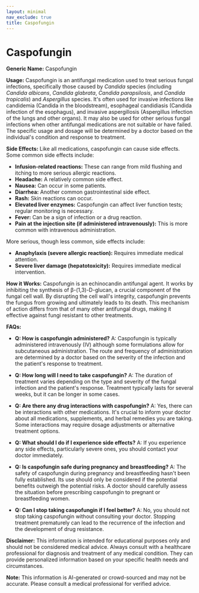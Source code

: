 ```yaml
---
layout: minimal
nav_exclude: true
title: Caspofungin
---
```


# Caspofungin

**Generic Name:** Caspofungin

**Usage:** Caspofungin is an antifungal medication used to treat serious fungal infections, specifically those caused by *Candida* species (including *Candida albicans*, *Candida glabrata*, *Candida parapsilosis*, and *Candida tropicalis*) and *Aspergillus* species.  It's often used for invasive infections like candidemia (Candida in the bloodstream), esophageal candidiasis (Candida infection of the esophagus), and invasive aspergillosis (Aspergillus infection of the lungs and other organs).  It may also be used for other serious fungal infections when other antifungal medications are not suitable or have failed.  The specific usage and dosage will be determined by a doctor based on the individual's condition and response to treatment.

**Side Effects:**  Like all medications, caspofungin can cause side effects. Some common side effects include:

* **Infusion-related reactions:**  These can range from mild flushing and itching to more serious allergic reactions.
* **Headache:** A relatively common side effect.
* **Nausea:**  Can occur in some patients.
* **Diarrhea:**  Another common gastrointestinal side effect.
* **Rash:**  Skin reactions can occur.
* **Elevated liver enzymes:**  Caspofungin can affect liver function tests; regular monitoring is necessary.
* **Fever:**  Can be a sign of infection or a drug reaction.
* **Pain at the injection site (if administered intravenously):**  This is more common with intravenous administration.

More serious, though less common, side effects include:

* **Anaphylaxis (severe allergic reaction):**  Requires immediate medical attention.
* **Severe liver damage (hepatotoxicity):**  Requires immediate medical intervention.


**How it Works:** Caspofungin is an echinocandin antifungal agent.  It works by inhibiting the synthesis of β-(1,3)-D-glucan, a crucial component of the fungal cell wall.  By disrupting the cell wall's integrity, caspofungin prevents the fungus from growing and ultimately leads to its death.  This mechanism of action differs from that of many other antifungal drugs, making it effective against fungi resistant to other treatments.

**FAQs:**

* **Q: How is caspofungin administered?** A: Caspofungin is typically administered intravenously (IV) although some formulations allow for subcutaneous administration.  The route and frequency of administration are determined by a doctor based on the severity of the infection and the patient's response to treatment.

* **Q: How long will I need to take caspofungin?** A: The duration of treatment varies depending on the type and severity of the fungal infection and the patient's response.  Treatment typically lasts for several weeks, but it can be longer in some cases.

* **Q: Are there any drug interactions with caspofungin?** A:  Yes, there can be interactions with other medications. It's crucial to inform your doctor about all medications, supplements, and herbal remedies you are taking.  Some interactions may require dosage adjustments or alternative treatment options.

* **Q: What should I do if I experience side effects?** A: If you experience any side effects, particularly severe ones, you should contact your doctor immediately.

* **Q: Is caspofungin safe during pregnancy and breastfeeding?** A: The safety of caspofungin during pregnancy and breastfeeding hasn't been fully established.  Its use should only be considered if the potential benefits outweigh the potential risks.  A doctor should carefully assess the situation before prescribing caspofungin to pregnant or breastfeeding women.

* **Q: Can I stop taking caspofungin if I feel better?** A: No, you should not stop taking caspofungin without consulting your doctor.  Stopping treatment prematurely can lead to the recurrence of the infection and the development of drug resistance.

**Disclaimer:** This information is intended for educational purposes only and should not be considered medical advice.  Always consult with a healthcare professional for diagnosis and treatment of any medical condition.  They can provide personalized information based on your specific health needs and circumstances.


**Note:** This information is AI-generated or crowd-sourced and may not be accurate. Please consult a medical professional for verified advice.